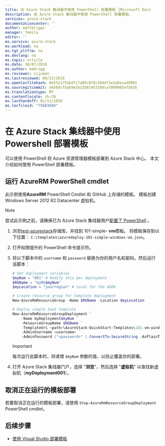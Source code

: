 ```yaml
---
title: 在 Azure Stack 集线器中使用 PowerShell 部署模板 |Microsoft Docs
description: 在 Azure Stack 集线器中使用 PowerShell 部署模板。
services: azure-stack
documentationcenter: ''
author: mattbriggs
manager: femila
editor: ''
ms.service: azure-stack
ms.workload: na
ms.tgt_pltfrm: na
ms.devlang: na
ms.topic: article
ms.date: 10/07/2019
ms.author: mabrigg
ms.reviewer: sijuman
ms.lastreviewed: 09/23/2019
ms.openlocfilehash: 8e5521755bdfc7a85c876c3b8df3e2a0acad9901
ms.sourcegitcommit: d450dcf5ab9e2b22b8145319dca7098065af563b
ms.translationtype: MT
ms.contentlocale: zh-CN
ms.lasthandoff: 01/11/2020
ms.locfileid: "75883688"
---
```

# <a name="deploy-a-template-using-powershell-in-azure-stack-hub"></a>在 Azure Stack 集线器中使用 Powershell 部署模板

可以使用 PowerShell 将 Azure 资源管理器模板部署到 Azure Stack 中心。 本文介绍如何使用 PowerShell 部署模板。

## <a name="run-azurerm-powershell-cmdlets"></a>运行 AzureRM PowerShell cmdlet

此示例使用**AzureRM** PowerShell Cmdlet 和 GitHub 上存储的模板。 模板创建 Windows Server 2012 R2 Datacenter 虚拟机。

>[!NOTE]
> 尝试此示例之前，请确保已为 Azure Stack 集线器用户[配置了 PowerShell](azure-stack-powershell-configure-user.md) 。

1. 浏览[test-azurestack](https://aka.ms/AzureStackGitHub)存储库，并找到 101-simple- **vm**模板。 将模板保存到以下位置： `C:\templates\azuredeploy-101-simple-windows-vm.json`。
2. 打开权限提升的 PowerShell 命令提示符。
3. 将以下脚本中的 `username` 和 `password` 替换为你的用户名和密码，然后运行该脚本：

    ```powershell
    # Set deployment variables
    $myNum = "001" # Modify this per deployment
    $RGName = "myRG$myNum"
    $myLocation = "yourregion" # local for the ASDK

    # Create resource group for template deployment
    New-AzureRmResourceGroup -Name $RGName -Location $myLocation

    # Deploy simple IaaS template
    New-AzureRmResourceGroupDeployment `
        -Name myDeployment$myNum `
        -ResourceGroupName $RGName `
        -TemplateUri <path>\AzureStack-QuickStart-Templates\101-vm-windows-create\azuredeploy.json `
        -AdminUsername <username> `
        -AdminPassword ("<password>" | ConvertTo-SecureString -AsPlainText -Force)
    ```

    >[!IMPORTANT]
    > 每次运行此脚本时，将递增 `$myNum` 参数的值，以防止覆盖你的部署。

4. 打开 Azure Stack 集线器门户，选择 "**浏览**"，然后选择 "**虚拟机**" 以查找新虚拟机（**myDeployment001**）。

## <a name="cancel-a-running-template-deployment"></a>取消正在运行的模板部署

若要取消正在运行的模板部署，请使用 `Stop-AzureRmResourceGroupDeployment` PowerShell cmdlet。

## <a name="next-steps"></a>后续步骤

- [使用 Visual Studio 部署模板](azure-stack-deploy-template-visual-studio.md)
